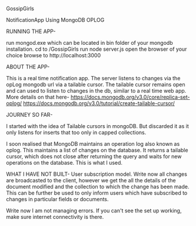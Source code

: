 GossipGirls

NotificationApp Using MongoDB OPLOG

RUNNING THE APP- 

run mongod.exe which can be located in bin folder of your mongodb installation.
cd to /GossipGirls 
run node server.js 
open the browser of your choice 
browse to http://localhost:3000

ABOUT THE APP- 

This is a real time notification app. The server listens to changes via the opLog mongodb url via a tailable cursor. The tailable cursor remains open and can used to listen to changes in the db, similar to a real time web app. More details on that here- https://docs.mongodb.org/v3.0/core/replica-set-oplog/ https://docs.mongodb.org/v3.0/tutorial/create-tailable-cursor/


JOURNEY SO FAR-

I started with the idea of Tailable cursors in mongoDB. But discarded it as it only listens for inserts that
too only in capped collections.

I soon realised that MongoDB maintains an operation log also known as oplog. This maintains a list of changes on the database. It returns a tailable cursor, which does not close after returning the query
and waits for new operations on the database. This is what I used.

WHAT I HAVE NOT BUILT-
User subscription model. Write now all changes are broadcasted to the client, however we get the all the details of the document modified and the collection to which the change has
been made. This can be further be used to only inform users which have subscribed to changes in particular
fields or documents.

Write now I am not managing errors. If you can't see the set up working, make sure internet connectivity is there.

